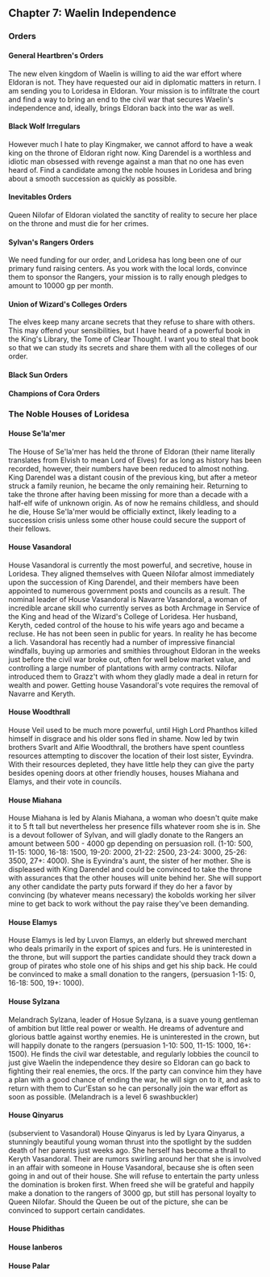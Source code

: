 ## Chapter 7: Waelin Independence

### Orders

#### General Heartbren's Orders

The new elven kingdom of Waelin is willing to aid the war effort where Eldoran is not. They have requested our aid in diplomatic matters in return. I am sending you to Loridesa in Eldoran. Your mission is to infiltrate the court and find a way to bring an end to the civil war that secures Waelin's independence and, ideally, brings Eldoran back into the war as well.

#### Black Wolf Irregulars

However much I hate to play Kingmaker, we cannot afford to have a weak king on the throne of Eldoran right now. King Darendel is a worthless and idiotic man obsessed with revenge against a man that no one has even heard of. Find a candidate among the noble houses in Loridesa and bring about a smooth succession as quickly as possible.

#### Inevitables Orders

Queen Nilofar of Eldoran violated the sanctity of reality to secure her place on the throne and must die for her crimes.

#### Sylvan's Rangers Orders

We need funding for our order, and Loridesa has long been one of our primary fund raising centers. As you work with the local lords, convince them to sponsor the Rangers, your mission is to rally enough pledges to amount to 10000 gp per month.

#### Union of Wizard's Colleges Orders

The elves keep many arcane secrets that they refuse to share with others. This may offend your sensibilities, but I have heard of a powerful book in the King's Library, the Tome of Clear Thought. I want you to steal that book so that we can study its secrets and share them with all the colleges of our order.

#### Black Sun Orders

#### Champions of Cora Orders

### The Noble Houses of Loridesa

#### House Se'la'mer

The House of Se'la'mer has held the throne of Eldoran (their name literally translates from Elvish to mean Lord of Elves) for as long as history has been recorded, however, their numbers have been reduced to almost nothing. King Darendel was a distant cousin of the previous king, but after a meteor struck a family reunion, he became the only remaining heir. Returning to take the throne after having been missing for more than a decade with a half-elf wife of unknown origin. As of now he remains childless, and should he die, House Se'la'mer would be officially extinct, likely leading to a succession crisis unless some other house could secure the support of their fellows.

#### House Vasandoral

House Vasandoral is currently the most powerful, and secretive, house in Loridesa. They aligned themselves with Queen Nilofar almost immediately upon the succession of King Darendel, and their members have been appointed to numerous government posts and councils as a result. The nominal leader of House Vasandoral is Navarre Vasandoral, a woman of incredible arcane skill who currently serves as both Archmage in Service of the King and head of the Wizard's College of Loridesa. Her husband, Keryth, ceded control of the house to his wife years ago and became a recluse. He has not been seen in public for years. In reality he has become a lich. Vasandoral has recently had a number of impressive financial windfalls, buying up armories and smithies throughout Eldoran in the weeks just before the civil war broke out, often for well below market value, and controlling a large number of plantations with army contracts. Nilofar introduced them to Grazz't with whom they gladly made a deal in return for wealth and power. Getting house Vasandoral's vote requires the removal of Navarre and Keryth.

#### House Woodthrall

House Veil used to be much more powerful, until High Lord Phanthos killed himself in disgrace and his older sons fled in shame. Now led by twin brothers Svarlt and Alfie Woodthrall, the brothers have spent countless resources attempting to discover the location of their lost sister, Eyvindra. With their resources depleted, they have little help they can give the party besides opening doors at other friendly houses, houses Miahana and Elamys, and their vote in councils.

#### House Miahana

House Miahana is led by Alanis Miahana, a woman who doesn't quite make it to 5 ft tall but nevertheless her presence fills whatever room she is in. She is a devout follower of Sylvan, and will gladly donate to the Rangers an amount between 500 - 4000 gp depending on persuasion roll. (1-10: 500, 11-15: 1000, 16-18: 1500, 19-20: 2000, 21-22: 2500, 23-24: 3000, 25-26: 3500, 27+: 4000). She is Eyvindra's aunt, the sister of her mother. She is displeased with King Darendel and could be convinced to take the throne with assurances that the other houses will unite behind her. She will support any other candidate the party puts forward if they do her a favor by convincing (by whatever means necessary) the kobolds working her silver mine to get back to work without the pay raise they've been demanding.

#### House Elamys

House Elamys is led by Luvon Elamys, an elderly but shrewed merchant who deals primarily in the export of spices and furs. He is uninterested in the throne, but will support the parties candidate should they track down a group of pirates who stole one of his ships and get his ship back. He could be convinced to make a small donation to the rangers, (persuasion 1-15: 0, 16-18: 500, 19+: 1000).

#### House Sylzana

Melandrach Sylzana, leader of Hosue Sylzana, is a suave young gentleman of ambition but little real power or wealth. He dreams of adventure and glorious battle against worthy enemies. He is uninterested in the crown, but will happily donate to the rangers (persuasion 1-10: 500, 11-15: 1000, 16+: 1500). He finds the civil war detestable, and regularly lobbies the council to just give Waelin the independence they desire so Eldoran can go back to fighting their real enemies, the orcs. If the party can convince him they have a plan with a good chance of ending the war, he will sign on to it, and ask to return with them to Cur'Estan so he can personally join the war effort as soon as possible. (Melandrach is a level 6 swashbuckler)

#### House Qinyarus
(subservient to Vasandoral)
House Qinyarus is led by Lyara Qinyarus, a stunningly beautiful young woman thrust into the spotlight by the sudden death of her parents just weeks ago. She herself has become a thrall to Keryth Vasandoral. Their are rumors swirling around her that she is involved in an affair with someone in House Vasandoral, because she is often seen going in and out of their house. She will refuse to entertain the party unless the domination is broken first. When freed she will be grateful and happily make a donation to the rangers of 3000 gp, but still has personal loyalty to Queen Nilofar. Should the Queen be out of the picture, she can be convinced to support certain candidates.

#### House Phidithas



#### House Ianberos



#### House Palar